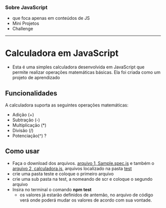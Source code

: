 ### **Sobre JavaScript**
 - que foca apenas em conteúdos de JS
 - Mini Projetos
 - Challenge
______________________________________________________________________________
# Calculadora em JavaScript

 - Esta é uma simples calculadora desenvolvida em JavaScript que permite realizar operações matemáticas básicas. Ela foi criada como um projeto de aprendizado

## Funcionalidades
A calculadora suporta as seguintes operações matemáticas:

 - Adição (+)
 - Subtração (-)
 - Multiplicação (*)
 - Divisão (/)
 - Potenciação(^)  ?

## Como usar
 - Faça o download dos arquivos. [arquivo 1, Sample.spec.js](https://github.com/LaurenMonici/Compass/blob/JavaScript/test/sample.spec.js) e também o [arquivo 2, calculadora.js](https://github.com/LaurenMonici/Compass/blob/JavaScript/test/scr/calculadora.js), arquivos localizado na pasta [test](https://github.com/LaurenMonici/Compass/tree/JavaScript/test)
 - crie uma pasta teste e coloque o primeiro arquivo
 - crie uma sub pasta na test, a nomeando de scr e coloque o segundo arquivo
 - Insira no terminal o comando **npm test**
   - os valores já estarão definidos de antemão, no arquivo de código verá onde poderá mudar os valores de acordo com sua vontade.





